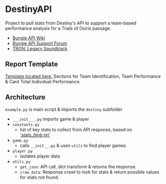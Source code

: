 # DestinyAPI
Project to pull stats from Destiny's API to support a team-based performance analysis for a Trials of Osiris passage.

- [Bungie API Wiki](http://bungienetplatform.wikia.com/wiki/Special:WikiActivity)
- [Bungie API Support Forum](https://www.bungie.net/en/Clan/Forum/39966)
- [TRON: Legacy Soundtrack](https://www.youtube.com/watch?v=COWrh0eFFWk)

## Report Template
[Template located here.](https://github.com/yergi/DestinyAPI/blob/master/Results_Template.md) Sections for Team Identification, Team Performance & Card Total Individual Performance.

## Architecture
`example.py` is main script & imports the `destiny` subfolder

- `___init___.py` imports game & player
- `constants.py` 
	- list of key stats to collect from API response, based on ['stats_blob.txt`](https://github.com/yergi/DestinyAPI/blob/master/destiny/stats_blob.txt)
- `game.py`
	- calls `__init__.py` & uses `utils` to find player games.
- `player.py`
	- isolates player data
- `utils.py` 
	- `get_json`: API call, dict transform & returns the response. 
	- `craw_data`: Response crawl to look for stats & return possible values for stats not found.
